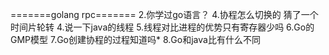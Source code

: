 =======golang  rpc=======
2.你学过go语言？
4.协程怎么切换的 猜了一个时间片轮转
4.说一下java的线程
5.线程对比进程的优势只有寄存器少吗
6.Go的GMP模型
7.Go创建协程的过程知道吗*
8.Go和java比有什么不同